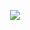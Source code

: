 <p align="center">
  <img src="https://github.com/AzzyB/hyprarchy/blob/main/screenshots/HyprArch.png" />
</p>
